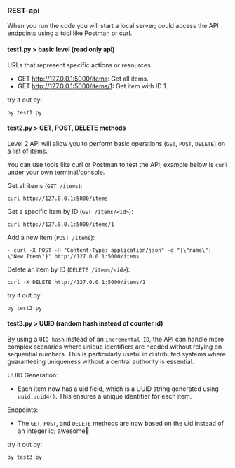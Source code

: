 ### REST-api
When you run the code you will start a local server; could access the API endpoints using a tool like Postman or curl.
#### test1.py > basic level (read only api)
URLs that represent specific actions or resources.
- GET http://127.0.0.1:5000/items: Get all items.
- GET http://127.0.0.1:5000/items/1: Get item with ID 1.

try it out by:
```
py test1.py
```
#### test2.py > GET, POST, DELETE methods
Level 2 API will allow you to perform basic operations (`GET`, `POST`, `DELETE`) on a list of items.

You can use tools like curl or Postman to test the API; example below is `curl` under your own terminal/console.

Get all items (`GET /items`):
```
curl http://127.0.0.1:5000/items
```
Get a specific item by ID (`GET /items/<id>`):
```
curl http://127.0.0.1:5000/items/1
```
Add a new item (`POST /items`):
```
- curl -X POST -H "Content-Type: application/json" -d "{\"name\": \"New Item\"}" http://127.0.0.1:5000/items
```
Delete an item by ID (`DELETE /items/<id>`):
```
curl -X DELETE http://127.0.0.1:5000/items/1
```
try it out by:
```
py test2.py
```
#### test3.py > UUID (random hash instead of counter id)
By using a `UID hash` instead of an `incremental ID`, the API can handle more complex scenarios where unique identifiers are needed without relying on sequential numbers. This is particularly useful in distributed systems where guaranteeing uniqueness without a central authority is essential.

UUID Generation:
- Each item now has a uid field, which is a UUID string generated using `uuid.uuid4()`. This ensures a unique identifier for each item.

Endpoints:
- The `GET`, `POST`, and `DELETE` methods are now based on the uid instead of an integer id; awesome🎉

try it out by:
```
py test3.py
```
